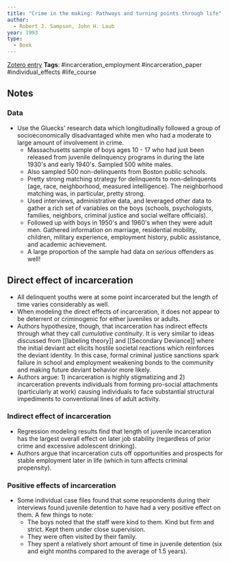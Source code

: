```yaml
---
title: "Crime in the making: Pathways and turning points through life"
author:
  - Robert J. Sampson, John H. Laub
year: 1993
type:
  - Book
---
```

[Zotero entry](zotero://select/items/@sampsonCrimeMakingPathways1993)
**Tags**: #incarceration_employment #incarceration_paper #individual_effects #life_course 

## Notes

### Data

* Use the Gluecks' research data which longitudinally followed a group of socioeconomically disadvantaged white men who had a moderate to large amount of involvement in crime.
	* Massachusetts sample of boys ages 10 - 17 who had just been released from juvenile delinquency programs in during the late 1930's and early 1940's. Sampled 500 white males.
	* Also sampled 500 non-delinquents from Boston public schools.
	* Pretty strong matching strategy for delinquents to non-delinquents (age, race, neighborhood, measured intelligence). The neighborhood matching was, in particular, pretty strong.
	* Used interviews, administrative data, and leveraged other data to gather a rich set of variables on the boys (schools, psychologists, families, neighbors, criminal justice and social welfare officials).
	* Followed up with boys in 1950's and 1960's when they were adult men. Gathered information on marriage, residential mobility, children, military experience, employment history, public assistance, and academic achievement.
	* A large proportion of the sample had data on *serious* offenders as well!

## Direct effect of incarceration

* All delinquent youths were at some point incarcerated but the length of time varies considerably as well.
* When modeling the direct effects of incarceration, it does not appear to be deterrent or criminogenic for either juveniles or adults.
* Authors hypothesize, though, that incarceration has indirect effects through what they call *cumulative continuity*. It is very similar to ideas discussed from [[labeling theory]] and [[Secondary Deviance]] where the initial deviant act elicits hostile societal reactions which reinforces the deviant identity. In this case, formal criminal justice sanctions spark failure in school and employment weakening bonds to the community and making future deviant behavior more likely.
* Authors argue: 1) incarceration is highly stigmatizing and 2) incarceration prevents individuals from forming pro-social attachments (particularly at work) causing individuals to face substantial structural impediments to conventional lines of adult activity.

### Indirect effect of incarceration

* Regression modeling results find that length of juvenile incarceration has the largest overall effect on later job stability (regardless of prior crime and excessive adolescent drinking).
* Authors argue that incarceration cuts off opportunities and prospects for stable employment later in life (which in turn affects criminal propensity).

### Positive effects of incarceration

* Some individual case files found that some respondents during their interviews found juvenile detention to have had a very positive effect on them. A few things to note:
	* The boys noted that the staff were kind to them. Kind but firm and strict. Kept them under close supervision.
	* They were often visited by their family.
	* They spent a relatively short amount of time in juvenile detention (six and eight months compared to the average of 1.5 years).